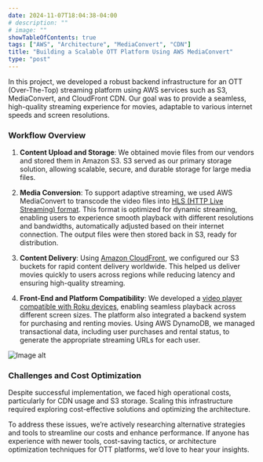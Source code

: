 ```yaml
---
date: 2024-11-07T18:04:38-04:00
# description: ""
# image: ""
showTableOfContents: true
tags: ["AWS", "Architecture", "MediaConvert", "CDN"]
title: "Building a Scalable OTT Platform Using AWS MediaConvert"
type: "post"
---
```


In this project, we developed a robust backend infrastructure for an OTT (Over-The-Top) streaming platform using AWS services such as S3, MediaConvert, and CloudFront CDN. Our goal was to provide a seamless, high-quality streaming experience for movies, adaptable to various internet speeds and screen resolutions.

### Workflow Overview

1.  **Content Upload and Storage**: We obtained movie files from our vendors and stored them in Amazon S3. S3 served as our primary storage solution, allowing scalable, secure, and durable storage for large media files.
    
2.  **Media Conversion**: To support adaptive streaming, we used AWS MediaConvert to transcode the video files into [HLS (HTTP Live Streaming) format](https://docs.aws.amazon.com/mediaconvert/latest/ug/using-hls-inputs.html). This format is optimized for dynamic streaming, enabling users to experience smooth playback with different resolutions and bandwidths, automatically adjusted based on their internet connection. The output files were then stored back in S3, ready for distribution.
    
3.  **Content Delivery**: Using [Amazon CloudFront](https://aws.amazon.com/blogs/media/creating-a-secure-video-on-demand-vod-platform-using-aws/), we configured our S3 buckets for rapid content delivery worldwide. This helped us deliver movies quickly to users across regions while reducing latency and ensuring high-quality streaming.
    
4.  **Front-End and Platform Compatibility**: We developed a [video player compatible with Roku devices](https://developer.roku.com/develop), enabling seamless playback across different screen sizes. The platform also integrated a backend system for purchasing and renting movies. Using AWS DynamoDB, we managed transactional data, including user purchases and rental status, to generate the appropriate streaming URLs for each user.
    
![Image alt](/aws/ott.png)

### Challenges and Cost Optimization

Despite successful implementation, we faced high operational costs, particularly for CDN usage and S3 storage. Scaling this infrastructure required exploring cost-effective solutions and optimizing the architecture.

To address these issues, we’re actively researching alternative strategies and tools to streamline our costs and enhance performance. If anyone has experience with newer tools, cost-saving tactics, or architecture optimization techniques for OTT platforms, we’d love to hear your insights.